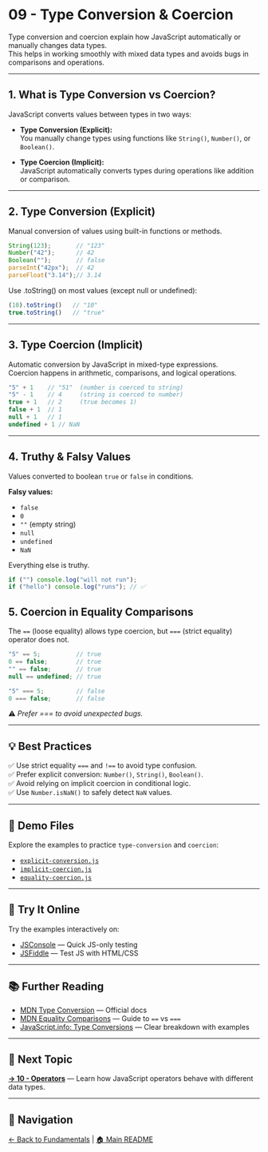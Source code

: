 # 09 - Type Conversion & Coercion

Type conversion and coercion explain how JavaScript automatically or manually changes data types.  
This helps in working smoothly with mixed data types and avoids bugs in comparisons and operations.

---

## 1. What is Type Conversion vs Coercion?

JavaScript converts values between types in two ways:

- **Type Conversion (Explicit):**  
  You manually change types using functions like `String()`, `Number()`, or `Boolean()`.

- **Type Coercion (Implicit):**  
  JavaScript automatically converts types during operations like addition or comparison.

---

## 2. Type Conversion (Explicit)

Manual conversion of values using built-in functions or methods.

```js
String(123);       // "123"
Number("42");      // 42
Boolean("");       // false
parseInt("42px");  // 42
parseFloat("3.14");// 3.14
```

Use .toString() on most values (except null or undefined):

```js
(10).toString()   // "10"
true.toString()   // "true"
```

---

## 3. Type Coercion (Implicit)

Automatic conversion by JavaScript in mixed-type expressions.  
Coercion happens in arithmetic, comparisons, and logical operations.

```js
"5" + 1    // "51"  (number is coerced to string)
"5" - 1    // 4     (string is coerced to number)
true + 1   // 2     (true becomes 1)
false + 1  // 1
null + 1   // 1
undefined + 1 // NaN
```

---

## 4. Truthy & Falsy Values

Values converted to boolean `true` or `false` in conditions.

**Falsy values:**

- `false`
- `0`
- `""` (empty string)
- `null`
- `undefined`
- `NaN`

Everything else is truthy.

```js
if ("") console.log("will not run");
if ("hello") console.log("runs"); // ✅
```

## 5. Coercion in Equality Comparisons

The `==` (loose equality) allows type coercion, but `===` (strict equality) operator does not.

```js
"5" == 5;          // true
0 == false;        // true
"" == false;       // true
null == undefined; // true

"5" === 5;         // false
0 === false;       // false
```

⚠️ _Prefer === to avoid unexpected bugs._

---

## 💡 Best Practices

✅ Use strict equality `===` and `!==` to avoid type confusion.  
✅ Prefer explicit conversion: `Number()`, `String()`, `Boolean()`.  
✅ Avoid relying on implicit coercion in conditional logic.  
✅ Use `Number.isNaN()` to safely detect `NaN` values.

---

## 📂 Demo Files

Explore the examples to practice `type-conversion` and `coercion`:

- [`explicit-conversion.js`](explicit-conversion.js)  
- [`implicit-coercion.js`](implicit-coercion.js)  
- [`equality-coercion.js`](equality-coercion.js)  

---

## 🧪 Try It Online

Try the examples interactively on:

- [JSConsole](https://jsconsole.com) — Quick JS-only testing  
- [JSFiddle](https://jsfiddle.net) — Test JS with HTML/CSS  

---

## 📚 Further Reading

- [MDN Type Conversion](https://developer.mozilla.org/en-US/docs/Web/JavaScript/Data_structures#type_conversion) — Official docs  
- [MDN Equality Comparisons](https://developer.mozilla.org/en-US/docs/Web/JavaScript/Equality_comparisons_and_sameness) — Guide to `==` vs `===`  
- [JavaScript.info: Type Conversions](https://javascript.info/type-conversions) — Clear breakdown with examples  

---

## 🔗 Next Topic

**[→ 10 - Operators](../10-operators/README.md)** — Learn how JavaScript operators behave with different data types.

---

## 🧭 Navigation

[← Back to Fundamentals](../README.md) | [🏠 Main README](../../README.md)
